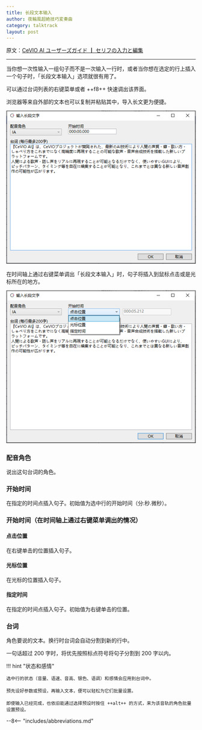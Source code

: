 ```yaml
---
title: 长段文本输入
author: 夜輪風超絶技巧変奏曲
category: talktrack
layout: post
---
```

原文：[CeVIO AI ユーザーズガイド ┃ セリフの入力と編集](https://cevio.jp/guide/cevio_ai/talktrack/talk_01/)

---
当你想一次性输入一组句子而不是一次输入一行时，或者当你想在选定的行上插入一个句子时，「长段文本输入」选项就很有用了。

可以通过台词列表的右键菜单或者 ++f8++ 快速调出该界面。

浏览器等来自外部的文本也可以复制并粘贴其中，导入长文更为便捷。

![invoke Enter Text Collectively](images/3.4.1.png)

在时间轴上通过右键菜单调出「长段文本输入」时，句子将插入到鼠标点击或是光标所在的地方。

![invoke Enter Text Collectively on Timeline](images/3.4.2.png)

### 配音角色

说出这句台词的角色。

### 开始时间

在指定的时间点插入句子。初始值为选中行的开始时间（分:秒.微秒）。

### 开始时间（在时间轴上通过右键菜单调出的情况）

#### 点击位置

在右键单击的位置插入句子。

#### 光标位置

在光标的位置插入句子。

#### 指定时间

在指定的时间点插入句子。初始值为右键单击的位置。

### 台词

角色要说的文本。换行时台词会自动分割到新的行中。

一句话超过 200 字时，将优先按照标点符号将句子分割到 200 字以内。

!!! hint "状态和感情"

    选中行的状态（音量、语速、音高、银色、语调）和感情会应用到台词中。

    预先设好参数或预设，再输入文本，便可以轻松为它们批量设置。
    
    即使输入已经完成，也依旧能通过选择预设时按住 ++alt++ 的方式，来为该音轨的角色批量设置预设。

--8<-- "includes/abbreviations.md"
